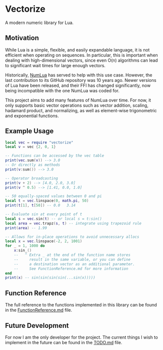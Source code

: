 # Vectorize

A modern numeric library for Lua.

## Motivation

While Lua is a simple, flexible, and easily expandable language, it is not
efficient when operating on sequences. In particular, this is important
when dealing with high-dimensional vectors, since even O(n) algorithms can
lead to significant wait times for large enough vectors.

Historically, [NumLua](https://github.com/carvalho/numlua) has served to
help with this use case. However, the last contribution to its GitHub
repository was 10 years ago. Newer versions of Lua have been released, and
their FFI has changed significantly, now being incompatible with the one
NumLua was coded for.

This project aims to add many features of NumLua over time. For now, it
only supports basic vector operations such as vector addition, scaling,
hadamard product, and normalizing, as well as element-wise trigonometric
and exponential functions.

## Example Usage

```lua
local vec = require "vectorize"
local v = vec {2, 0, 1}

-- Functions can be accessed by the vec table
print(vec.sum(v)) --> 3.0
-- Or directly as methods
print(v:sum()) --> 3.0

-- Operator broadcasting
print(v + 2) --> [4.0, 2.0, 3.0]
print(v ^ 0.5) --> [1.41, 0.0, 1.0]

-- 50 equally-spaced values between 0 and pi
local t = vec.linspace(0, math.pi, 50)
print(t[1], t[50]) -- 0.0   3.14

-- Evaluate sin at every point of t
local s = vec.sin(t) -- or local s = t:sin()
local area = vec.trapz(s, t) -- integrate using trapezoid rule
print(area) -- 1.99

-- Allows for in-place operations to avoid unnecessary allocs
local x = vec.linspace(-2, 2, 1001)
for _ = 1, 1000 do
    x:sin_()
    --   ^ Extra _ at the end of the function name stores
    --     result in the same variable, or you can define
    --     a destination vector as an additional parameter.
    --     See FunctionReference.md for more information
end
print(x) -- sin(sin(sin(sin(...sin(x)))))
```

## Function Reference

The full reference to the functions implemented in this library can be found in
the [FunctionReference.md](FunctionReference.md) file.

## Future Development

For now I am the only developer for the project. The current things I wish to
implement in the future can be found in the [TODO.md](TODO.md) file.
